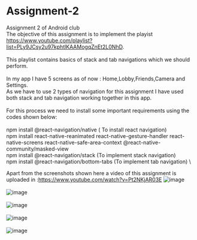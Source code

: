 # Assignment-2
Assignment 2 of Android club
\
The objective of this assignment is to implement the playist https://www.youtube.com/playlist?list=PLy9JCsy2u97kphtlKAAMogqZnEt2L0NhD.
\
\
This playlist contains basics of stack and tab navigations which we should perform. 
\
\
In my app I have 5 screens as of now : Home,Lobby,Friends,Camera and Settings. 
\
As we have to use 2 types of navigation for this assignment I have used both stack and tab navigation working together in this app.
\
\
For this process we need to install some important requirements using the codes shown below:
\
\
npm install @react-navigation/native ( To install react navigation)
\
npm install react-native-reanimated react-native-gesture-handler react-native-screens react-native-safe-area-context @react-native-community/masked-view
\
npm install @react-navigation/stack (To implement stack navigation)
\
npm install @react-navigation/bottom-tabs (To implement tab navigation)
\

Apart from the screenshots shown here a video of this assignment is uploaded in :https://www.youtube.com/watch?v=Pt2NKjAR03E
![image](https://user-images.githubusercontent.com/84237347/124360860-b9a12080-dc49-11eb-94e5-12f17b853667.png)
\
\
![image](https://user-images.githubusercontent.com/84237347/124360875-cd4c8700-dc49-11eb-816a-380229210996.png)
\
\
![image](https://user-images.githubusercontent.com/84237347/124360889-d9384900-dc49-11eb-9f2c-68006153d27d.png)
\
\
![image](https://user-images.githubusercontent.com/84237347/124360907-f3722700-dc49-11eb-81a2-a7f52aad0d26.png)
\
\
![image](https://user-images.githubusercontent.com/84237347/124360912-fcfb8f00-dc49-11eb-9067-0064cf1f43d0.png)


